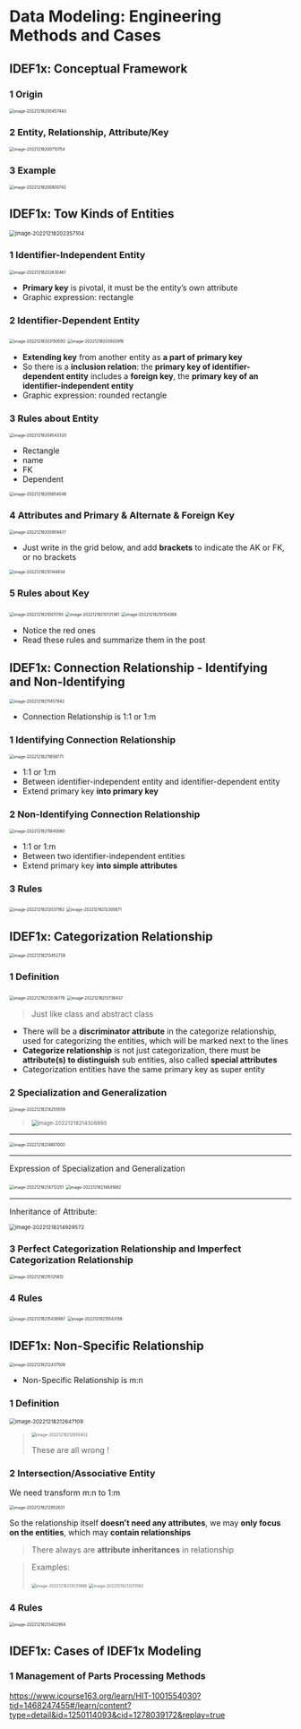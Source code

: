 # Data Modeling: Engineering Methods and Cases

## IDEF1x: Conceptual Framework

### 1 Origin

<img src="README.assets/image-20221218200457443.png" alt="image-20221218200457443" style="zoom:50%;" />

### 2 Entity, Relationship, Attribute/Key

<img src="README.assets/image-20221218200710754.png" alt="image-20221218200710754" style="zoom:50%;" />

### 3 Example

<img src="README.assets/image-20221218200800742.png" alt="image-20221218200800742" style="zoom:50%;" />

## IDEF1x: Tow Kinds of Entities

<img src="README.assets/image-20221218202357104.png" alt="image-20221218202357104" style="zoom:67%;" />

### 1 Identifier-Independent Entity

<img src="README.assets/image-20221218202630461.png" alt="image-20221218202630461" style="zoom:50%;" />

-   **Primary key** is pivotal, it must be the entity’s own attribute
-   Graphic expression: rectangle

### 2 Identifier-Dependent Entity

<img src="README.assets/image-20221218203150050.png" alt="image-20221218203150050" style="zoom:50%;" />

<img src="README.assets/image-20221218203920916.png" alt="image-20221218203920916" style="zoom:50%;" />

-   **Extending key** from another entity as **a part of primary key**
-   So there is a **inclusion relation**: the **primary key of identifier-dependent entity** includes a **foreign key**, the **primary key of an identifier-independent entity**
-   Graphic expression: rounded rectangle

### 3 Rules about Entity

<img src="README.assets/image-20221218204543320.png" alt="image-20221218204543320" style="zoom:50%;" />

-   Rectangle
-   name
-   FK
-   Dependent

<img src="README.assets/image-20221218205654046.png" alt="image-20221218205654046" style="zoom:50%;" />

### 4 Attributes and Primary & Alternate & Foreign Key

<img src="README.assets/image-20221218205959437.png" alt="image-20221218205959437" style="zoom:50%;" />

-   Just write in the grid below, and add **brackets** to indicate the AK or FK, or no brackets

<img src="README.assets/image-20221218210144834.png" alt="image-20221218210144834" style="zoom:50%;" />

### 5 Rules about Key

<img src="README.assets/image-20221218210011745.png" alt="image-20221218210011745" style="zoom:50%;" />

<img src="README.assets/image-20221218210131361.png" alt="image-20221218210131361" style="zoom:50%;" />

<img src="README.assets/image-20221218210154366.png" alt="image-20221218210154366" style="zoom:50%;" />

-   Notice the red ones 
-   Read these rules and summarize them in the post

## IDEF1x: Connection Relationship - Identifying and Non-Identifying

<img src="README.assets/image-20221218211457842.png" alt="image-20221218211457842" style="zoom:50%;" />

-   Connection Relationship is 1:1 or 1:m

### 1 Identifying Connection Relationship

<img src="README.assets/image-20221218211659771.png" alt="image-20221218211659771" style="zoom:50%;" />

-   1:1 or 1:m
-   Between identifier-independent entity and identifier-dependent entity
-   Extend primary key **into primary key**

### 2 Non-Identifying Connection Relationship

<img src="README.assets/image-20221218211840060.png" alt="image-20221218211840060" style="zoom:50%;" />

-   1:1 or 1:m
-   Between two identifier-independent entities
-   Extend primary key **into simple attributes**

### 3 Rules

<img src="README.assets/image-20221218212037182.png" alt="image-20221218212037182" style="zoom:50%;" />

<img src="README.assets/image-20221218212305671.png" alt="image-20221218212305671" style="zoom:50%;" />

## IDEF1x: Categorization Relationship

<img src="README.assets/image-20221218213452739.png" alt="image-20221218213452739" style="zoom:50%;" />

### 1 Definition

<img src="README.assets/image-20221218213536776.png" alt="image-20221218213536776" style="zoom:50%;" />

<img src="README.assets/image-20221218213736437.png" alt="image-20221218213736437" style="zoom:50%;" />

>   Just like class and abstract class

-   There will be a **discriminator attribute** in the categorize relationship, used for categorizing the entities, which will be marked next to the lines
-   **Categorize relationship** is not just categorization, there must be **attribute(s) to distinguish** sub entities, also called **special attributes**
-   Categorization entities have the same primary key as super entity

### 2 Specialization and Generalization

<img src="README.assets/image-20221218214255559.png" alt="image-20221218214255559" style="zoom:50%;" />

>   <img src="README.assets/image-20221218214306895.png" alt="image-20221218214306895" style="zoom:67%;" />

---

<img src="README.assets/image-20221218214601000.png" alt="image-20221218214601000" style="zoom:50%;" />

---

Expression of Specialization and Generalization

<img src="README.assets/image-20221218214712251.png" alt="image-20221218214712251" style="zoom:50%;" />

<img src="README.assets/image-20221218214841682.png" alt="image-20221218214841682" style="zoom:50%;" />

---

Inheritance of Attribute:

<img src="README.assets/image-20221218214929572.png" alt="image-20221218214929572" style="zoom:67%;" />

### 3 Perfect Categorization Relationship and Imperfect Categorization Relationship

<img src="README.assets/image-20221218215125612.png" alt="image-20221218215125612" style="zoom:50%;" />

### 4 Rules

<img src="README.assets/image-20221218215438987.png" alt="image-20221218215438987" style="zoom:50%;" />

<img src="README.assets/image-20221218215543156.png" alt="image-20221218215543156" style="zoom:50%;" />

## IDEF1x: Non-Specific Relationship

<img src="README.assets/image-20221218212437508.png" alt="image-20221218212437508" style="zoom:50%;" />

-   Non-Specific Relationship is m:n

### 1 Definition

<img src="README.assets/image-20221218212647109.png" alt="image-20221218212647109" style="zoom:67%;" />

>   <img src="README.assets/image-20221218212655402.png" alt="image-20221218212655402" style="zoom:50%;" />
>
>   These are all wrong !

### 2 Intersection/Associative Entity

We need transform m:n to 1:m

<img src="README.assets/image-20221218212852631.png" alt="image-20221218212852631" style="zoom:50%;" />

So the relationship itself **doesn’t need any attributes**, we may **only focus on the entities**, which may **contain relationships**

>   There always are **attribute inheritances** in relationship

>   Examples:
>
>   <img src="README.assets/image-20221218213031886.png" alt="image-20221218213031886" style="zoom:50%;" />
>
>   <img src="README.assets/image-20221218213211580.png" alt="image-20221218213211580" style="zoom:50%;" />

### 4 Rules

<img src="README.assets/image-20221218213402954.png" alt="image-20221218213402954" style="zoom:50%;" />

## IDEF1x: Cases of IDEF1x Modeling

### 1 Management of Parts Processing Methods

https://www.icourse163.org/learn/HIT-1001554030?tid=1468247455#/learn/content?type=detail&id=1250114093&cid=1278039172&replay=true


